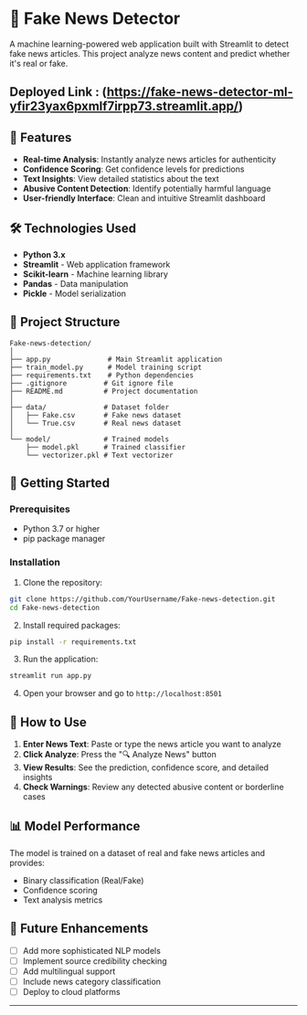 # 📰 Fake News Detector

A machine learning-powered web application built with Streamlit to detect fake news articles. This project  analyze news content and predict whether it's real or fake.

## Deployed Link : (https://fake-news-detector-ml-yfir23yax6pxmlf7irpp73.streamlit.app/)
## 🚀 Features

- **Real-time Analysis**: Instantly analyze news articles for authenticity
- **Confidence Scoring**: Get confidence levels for predictions
- **Text Insights**: View detailed statistics about the text
- **Abusive Content Detection**: Identify potentially harmful language
- **User-friendly Interface**: Clean and intuitive Streamlit dashboard

## 🛠️ Technologies Used

- **Python 3.x**
- **Streamlit** - Web application framework
- **Scikit-learn** - Machine learning library
- **Pandas** - Data manipulation
- **Pickle** - Model serialization

## 📁 Project Structure

```
Fake-news-detection/
│
├── app.py              # Main Streamlit application
├── train_model.py      # Model training script
├── requirements.txt    # Python dependencies
├── .gitignore         # Git ignore file
├── README.md          # Project documentation
│
├── data/              # Dataset folder
│   ├── Fake.csv       # Fake news dataset
│   └── True.csv       # Real news dataset
│
└── model/             # Trained models
    ├── model.pkl      # Trained classifier
    └── vectorizer.pkl # Text vectorizer
```

## 🚀 Getting Started

### Prerequisites

- Python 3.7 or higher
- pip package manager

### Installation

1. Clone the repository:
```bash
git clone https://github.com/YourUsername/Fake-news-detection.git
cd Fake-news-detection
```

2. Install required packages:
```bash
pip install -r requirements.txt
```

3. Run the application:
```bash
streamlit run app.py
```

4. Open your browser and go to `http://localhost:8501`

## 🎯 How to Use

1. **Enter News Text**: Paste or type the news article you want to analyze
2. **Click Analyze**: Press the "🔍 Analyze News" button
3. **View Results**: See the prediction, confidence score, and detailed insights
4. **Check Warnings**: Review any detected abusive content or borderline cases

## 📊 Model Performance

The model is trained on a dataset of real and fake news articles and provides:
- Binary classification (Real/Fake)
- Confidence scoring
- Text analysis metrics


## 🔮 Future Enhancements

- [ ] Add more sophisticated NLP models
- [ ] Implement source credibility checking
- [ ] Add multilingual support
- [ ] Include news category classification
- [ ] Deploy to cloud platforms

---


